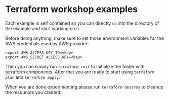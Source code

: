 # Terraform workshop examples

Each example is self contained so you can directly `cd` into the directory of the example and start working on it.

Before doing anything, make sure to set those environment variables for the AWS credentials used by AWS provider:

    export AWS_ACCESS_KEY_ID=<key>
    export AWS_SECRET_ACCESS_KEY=<key>

Then you can simply run `terraform init` to initialize the folder with terraform components. After that you are ready to start using `terraform plan` and `terraform apply`.


When you are done experimenting please run `terraform destroy` to cleanup the resources you created.
